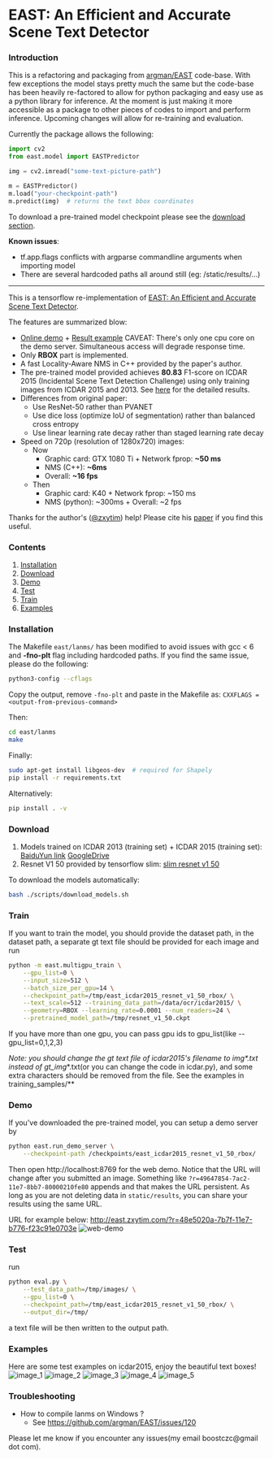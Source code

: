 # EAST: An Efficient and Accurate Scene Text Detector

### Introduction

This is a refactoring and packaging from [argman/EAST](https://github.com/argman/EAST) code-base. 
With few exceptions the model stays pretty much the same but the code-base has been heavily re-factored to allow for python packaging and easy use as a python library for inference.
At the moment is just making it more accessible as a package to other pieces of codes to import and perform inference.
Upcoming changes will allow for re-training and evaluation.



Currently the package allows the following:

```python
import cv2
from east.model import EASTPredictor

img = cv2.imread("some-text-picture-path")

m = EASTPredictor()
m.load("your-checkpoint-path")
m.predict(img)  # returns the text bbox coordinates
```



To download a pre-trained model checkpoint please see the [download section](#Download).



**Known issues**:

* tf.app.flags conflicts with argparse commandline arguments when importing model
* There are several hardcoded paths all around still (eg: /static/results/...)



---

This is a tensorflow re-implementation of [EAST: An Efficient and Accurate Scene Text Detector](https://arxiv.org/abs/1704.03155v2).

The features are summarized blow:

-   [Online demo](http://east.zxytim.com/) + [Result example](http://east.zxytim.com/?r=48e5020a-7b7f-11e7-b776-f23c91e0703e)
    CAVEAT: There's only one cpu core on the demo server.
    Simultaneous access will degrade response time.
-   Only **RBOX** part is implemented.
-   A fast Locality-Aware NMS in C++ provided by the paper's author.
-   The pre-trained model provided achieves **80.83** F1-score on ICDAR 2015 (Incidental Scene Text Detection Challenge) using only training images from ICDAR 2015 and 2013. See [here](http://rrc.cvc.uab.es/?ch=4&com=evaluation&view=method_samples&task=1&m=29855&gtv=1) for the detailed results.
-   Differences from original paper:
    -   Use ResNet-50 rather than PVANET
    -   Use dice loss (optimize IoU of segmentation) rather than balanced cross entropy
    -   Use linear learning rate decay rather than staged learning rate decay
-   Speed on 720p (resolution of 1280x720) images:
    -   Now
        -   Graphic card: GTX 1080 Ti + Network fprop: **~50 ms**
        -   NMS (C++): **~6ms**
        -   Overall: **~16 fps**
    -   Then
        -   Graphic card: K40 + Network fprop: ~150 ms
        -   NMS (python): ~300ms + Overall: ~2 fps

Thanks for the author's ([@zxytim](https://github.com/zxytim)) help!
Please cite his [paper](https://arxiv.org/abs/1704.03155v2) if you find this useful.

### Contents

1. [Installation](#installation)
2. [Download](#download)
3. [Demo](#demo)
4. [Test](#train)
5. [Train](#test)
6. [Examples](#examples)

### Installation

The Makefile `east/lanms/` has been modified to avoid issues with gcc < 6 and **-fno-plt** flag including hardcoded paths.
If you find the same issue, please do the following:

```bash
python3-config --cflags
```

Copy the output, remove `-fno-plt` and paste in the Makefile as:
`CXXFLAGS = <output-from-previous-command>`

Then:

```bash
cd east/lanms
make
```

Finally:

```bash
sudo apt-get install libgeos-dev  # required for Shapely
pip install -r requirements.txt
```



Alternatively:

```bash
pip install . -v
```



### Download

1. Models trained on ICDAR 2013 (training set) + ICDAR 2015 (training set): [BaiduYun link](http://pan.baidu.com/s/1jHWDrYQ) [GoogleDrive](https://drive.google.com/open?id=0B3APw5BZJ67ETHNPaU9xUkVoV0U)
2. Resnet V1 50 provided by tensorflow slim: [slim resnet v1 50](http://download.tensorflow.org/models/resnet_v1_50_2016_08_28.tar.gz)

To download the models automatically:

```bash
bash ./scripts/download_models.sh
```

### Train

If you want to train the model, you should provide the dataset path, in the dataset path, a separate gt text file should be provided for each image
and run

```bash
python -m east.multigpu_train \
    --gpu_list=0 \
    --input_size=512 \
    --batch_size_per_gpu=14 \
    --checkpoint_path=/tmp/east_icdar2015_resnet_v1_50_rbox/ \
    --text_scale=512 --training_data_path=/data/ocr/icdar2015/ \
    --geometry=RBOX --learning_rate=0.0001 --num_readers=24 \
    --pretrained_model_path=/tmp/resnet_v1_50.ckpt
```

If you have more than one gpu, you can pass gpu ids to gpu_list(like --gpu_list=0,1,2,3)

**Note: you should change the gt text file of icdar2015's filename to img*\*.txt instead of gt_img*\*.txt(or you can change the code in icdar.py), and some extra characters should be removed from the file.
See the examples in training_samples/**

### Demo

If you've downloaded the pre-trained model, you can setup a demo server by

```bash
python east.run_demo_server \
    --checkpoint-path /checkpoints/east_icdar2015_resnet_v1_50_rbox/
```

Then open http://localhost:8769 for the web demo. Notice that the URL will change after you submitted an image.
Something like `?r=49647854-7ac2-11e7-8bb7-80000210fe80` appends and that makes the URL persistent.
As long as you are not deleting data in `static/results`, you can share your results using the same URL.

URL for example below: http://east.zxytim.com/?r=48e5020a-7b7f-11e7-b776-f23c91e0703e
![web-demo](demo_images/web-demo.png)

### Test

run

```bash
python eval.py \
    --test_data_path=/tmp/images/ \
    --gpu_list=0 \
    --checkpoint_path=/tmp/east_icdar2015_resnet_v1_50_rbox/ \
    --output_dir=/tmp/
```

a text file will be then written to the output path.

### Examples

Here are some test examples on icdar2015, enjoy the beautiful text boxes!
![image_1](demo_images/img_2.jpg)
![image_2](demo_images/img_10.jpg)
![image_3](demo_images/img_14.jpg)
![image_4](demo_images/img_26.jpg)
![image_5](demo_images/img_75.jpg)

### Troubleshooting

-   How to compile lanms on Windows ?
    -   See https://github.com/argman/EAST/issues/120

Please let me know if you encounter any issues(my email boostczc@gmail dot com).
